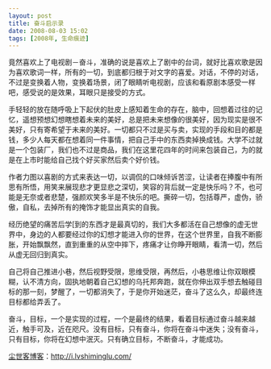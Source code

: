 ```yaml
---
layout: post
title: 奋斗启示录
date: 2008-08-03 15:02
tags: [2008年, 生命痕迹]
---
```

竟然喜欢上了电视剧－奋斗，准确的说是喜欢上了剧中的台词，就好比喜欢歌是因为喜欢歌词一样，所有的一切，到底都归根于对文字的喜爱。对话，不停的对话，不过是变换着人物，变换着场景，闭了眼睛听电视剧，应该和看原剧本感受一样吧，感受说的是效果，耳眼只是接受的方式。

手轻轻的放在随呼吸上下起伏的肚皮上感知着生命的存在，脑中，回想着过往的记忆，遥想预想幻想瞎想着未来的美好，总是把未来想像的很美好，因为现实是很不美好，只有寄希望于未来的美好。一切都只不过是买与卖，实现的手段和目的都是钱，多少人每天都在想着同一件事情，把自己手中的东西卖掉换成钱。大学不过就是一个包装厂，我们也不过是商品，我们在这里花四年的时间来包装自己，为的就是在上市时能给自己找个好买家然后卖个好价钱。

作者力图以喜剧的方式来表达一切，以调侃的口味倾诉苦涩，让读者在捧腹中有所思有所悟，用笑来展现悲才更显悲之深切，笑容的背后就一定是快乐吗？不，也可能是无奈或者悲楚，强颜欢笑多半是不快乐的吧。撕碎一切，包括尊严，虚伪，骄傲，自私，去掉所有的掩饰才能显出真实的自我。

经历绝望的痛苦后学[到的东西才是最真切的，我们大多都活在自己想像的虚无世界中，身边的人都要经过你的幻想才能进入你的世界，在这个世界里，自我不断膨胀，开始飘飘然，直到重重的从空中摔下，疼痛才让你睁开眼睛，看清一切，然后从虚无回归到真实。

自己将自己推进小巷，然后视野受限，思维受限，再然后，小巷思维让你双眼模糊，认不清方向，固执地朝着自己幻想的乌托邦奔跑，就在你伸出双手想去触碰目标的那一刻，梦醒了，一切都消失了，于是你开始迷茫，奋斗了这么久，却最终连目标都给弄丢了。

奋斗，目标，一个是实现的过程，一个是最终的结果，看着目标通过奋斗越来越近，触手可及，近在咫尺。没有目标，只有奋斗，你将在奋斗中迷失；没有奋斗，只有目标，你将在幻想中泯灭。只有确立目标，不断奋斗，才能成功。

<a href="http://i.lvshiminglu.com/">尘世客博客</a>：<a href="http://i.lvshiminglu.com/">http://i.lvshiminglu.com/</a>

